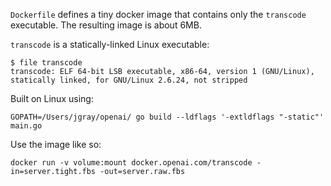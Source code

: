 `Dockerfile` defines a tiny docker image that contains only the `transcode`
executable. The resulting image is about 6MB.

`transcode` is a statically-linked Linux executable:

```
$ file transcode
transcode: ELF 64-bit LSB executable, x86-64, version 1 (GNU/Linux), statically linked, for GNU/Linux 2.6.24, not stripped
```

Built on Linux using:

```
GOPATH=/Users/jgray/openai/ go build --ldflags '-extldflags "-static"' main.go
```

Use the image like so:

```
docker run -v volume:mount docker.openai.com/transcode -in=server.tight.fbs -out=server.raw.fbs
```

